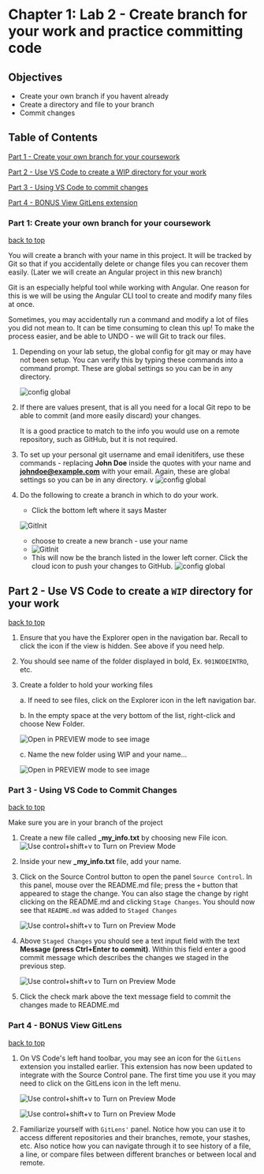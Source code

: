 # Chapter 1: Lab 2 - Create branch for your work and practice committing code

## Objectives

* Create your own branch if you havent already
* Create a directory and file to your branch
* Commit changes

## Table of Contents

[Part 1 - Create your own branch for your coursework](#part-1-create-your-own-branch-for-your-coursework)

[Part 2 - Use VS Code to create a WIP directory for your work](#part-2---use-vs-code-to-create-a-wip-directory-for-your-work)

[Part 3 - Using VS Code to commit changes](#part-3---using-vs-code-to-commit-changes)

[Part 4 - BONUS View GitLens extension](#part-4---BONUS-view-gitlens)
 

   
### **Part 1: Create your own branch for your coursework**
[back to top](#table-of-contents)

You will create a branch with your name in this project. It will be tracked by Git so that if you accidentally delete or change files you can recover them easily. (Later we will create an Angular project in this new branch) 

Git is an especially helpful tool while working with Angular. One reason for this is we will be using the Angular CLI tool to create and modify many files at once. 
    
Sometimes, you may accidentally run a command and modify a lot of files you did not mean to. It can be time consuming to clean this up! To make the process easier, and be able to UNDO - we will Git to track our files.
   
1. Depending on your lab setup, the global config for git may or may have not been setup. You can verify this by typing these commands into a command prompt.  These are global settings so you can be in any directory.

    ![config global](../screenshots/git-config-global-check.png)

2. If there are values present, that is all you need for a local Git repo to be able to commit (and more easily discard) your changes.  
    
    It is a good practice to match to the info you would use on a remote repository, such as  GitHub, but it is not required.

3. To set up your personal git username and email idenitifers, use these commands - replacing **John Doe** inside the quotes with your name and **johndoe@example.com** with your email. Again, these are global settings so you can be in any directory.
v
    ![config global](../screenshots/git-config-global.png)

4. Do the following to create a branch in which to do your work.
    * Click the bottom left where it says Master 
   
    ![GitInit](../screenshots/2-click-master.png)
    * choose to create a new branch - use your name
    * ![GitInit](../screenshots/2-create-branch-with-your-name.png)
    * This will now be the branch listed in the lower left corner. Click the cloud icon to push your changes to GitHub.
    ![config global](../screenshots/2-your-name-lower-left.png)


## Part 2 - Use VS Code to create a `WIP` directory for your work
[back to top](#table-of-contents)

1. Ensure that you have the Explorer open in the navigation bar. Recall to click the icon if the view is hidden. See above if you need help.

2. You should see name of the folder displayed in bold,  Ex. `901NODEINTRO`, etc.

3. Create a folder to hold your working files 

    a. If need to see files, click on the Explorer icon in the left navigation bar.

    b. In the empty space at the very bottom of the list, right-click and choose New Folder.

      ![Open in PREVIEW mode to see image](../screenshots/1-rt-click-create-wip-folder.png)

    

    c. Name the new folder using WIP and your name...

  

    ![Open in PREVIEW mode to see image](../screenshots/1-create-wip-folder.png)



### **Part 3 - Using VS Code to Commit Changes**
[back to top](#table-of-contents)

Make sure you are in your branch of the project

1.  Create a new file called **_my_info.txt** by choosing new File icon.
    ![Use control+shift+v to Turn on Preview Mode](../screenshots/1-2-new-file-hover.png)
   
   
2.  Inside your new **_my_info.txt** file, add your name. 


3.  Click on the Source Control button to open the panel `Source Control`. In this panel, mouse over the README.md file; press the `+` button that appeared to stage the change. You can also stage the change by right clicking on the README.md and clicking `Stage Changes`. You should now see that `README.md` was added to `Staged Changes`

    ![Use control+shift+v to Turn on Preview Mode](../screenshots/git-vscode-stage-readme.png)

4.  Above `Staged Changes` you should see a text input field with the text **Message (press Ctrl+Enter to commit)**. Within this field enter a good commit message which describes the changes we staged in the previous step.

    ![Use control+shift+v to Turn on Preview Mode](../screenshots/vscode-commit.png)


5.  Click the check mark above the text message field to commit the changes made to README.md
   


### **Part 4 - BONUS View GitLens** 
[back to top](#table-of-contents)

1.  On VS Code's left hand toolbar, you may see an icon for the  `GitLens` extension you installed earlier. This extension has now been updated to integrate with the Source Control pane. The first time you use it you may need to click on the GitLens icon in the left menu. 

    ![Use control+shift+v to Turn on Preview Mode](../screenshots/gitlens.png)

    ![Use control+shift+v to Turn on Preview Mode](../screenshots/1-2-gitlens-in-source-control.png)


    

1.  Familiarize yourself with `GitLens'` panel. Notice how you can use it to access different repositories and their branches, remote, your stashes, etc. Also notice how you can navigate through it to see history of a file, a line, or compare files between different branches or between local and remote.



